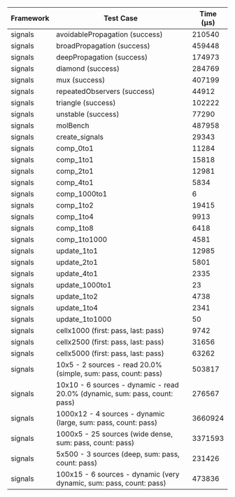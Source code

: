 | Framework | Test Case | Time (μs) |
| --- | --- | --- |
| signals | avoidablePropagation (success) | 210540 |
| signals | broadPropagation (success) | 459448 |
| signals | deepPropagation (success) | 174973 |
| signals | diamond (success) | 284769 |
| signals | mux (success) | 407199 |
| signals | repeatedObservers (success) | 44912 |
| signals | triangle (success) | 102222 |
| signals | unstable (success) | 77290 |
| signals | molBench | 487958 |
| signals | create_signals | 29343 |
| signals | comp_0to1 | 11284 |
| signals | comp_1to1 | 15818 |
| signals | comp_2to1 | 12981 |
| signals | comp_4to1 | 5834 |
| signals | comp_1000to1 | 6 |
| signals | comp_1to2 | 19415 |
| signals | comp_1to4 | 9913 |
| signals | comp_1to8 | 6418 |
| signals | comp_1to1000 | 4581 |
| signals | update_1to1 | 12985 |
| signals | update_2to1 | 5801 |
| signals | update_4to1 | 2335 |
| signals | update_1000to1 | 23 |
| signals | update_1to2 | 4738 |
| signals | update_1to4 | 2341 |
| signals | update_1to1000 | 50 |
| signals | cellx1000 (first: pass, last: pass) | 9742 |
| signals | cellx2500 (first: pass, last: pass) | 31656 |
| signals | cellx5000 (first: pass, last: pass) | 63262 |
| signals | 10x5 - 2 sources - read 20.0% (simple, sum: pass, count: pass) | 503817 |
| signals | 10x10 - 6 sources - dynamic - read 20.0% (dynamic, sum: pass, count: pass) | 276567 |
| signals | 1000x12 - 4 sources - dynamic (large, sum: pass, count: pass) | 3660924 |
| signals | 1000x5 - 25 sources (wide dense, sum: pass, count: pass) | 3371593 |
| signals | 5x500 - 3 sources (deep, sum: pass, count: pass) | 231426 |
| signals | 100x15 - 6 sources - dynamic (very dynamic, sum: pass, count: pass) | 473836 |
